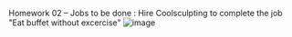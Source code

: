
Homework 02 – Jobs to be done 
: Hire Coolsculpting to complete the job "Eat buffet without excercise" 
![image](https://user-images.githubusercontent.com/78222887/116974670-a83ea500-ace8-11eb-9115-799d0226175e.png)
